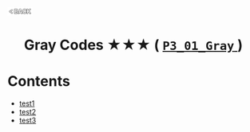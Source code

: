<p align="left">
  <a href="../README.md">
    <img src="../../Z99-OTHERS/00-common/00-back.png" style="width:10%">
  </a>
</p>

<div align="center">
  <h1>
    Gray Codes ★★★ (
      <a href="https://drive.google.com/file/d/1wtcfvhjixQCCNLIbgYGeM6CuGrg597gz/view?usp=drive_link">
        <code>P3_01_Gray</code>
      </a>
    )
  </h1>
</div>

# Contents

-   [test1]()
-   [test2]()
-   [test3]()
